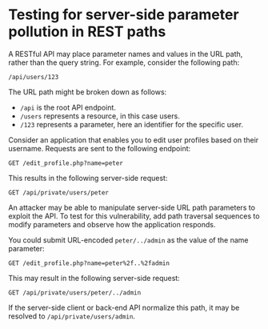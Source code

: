 # Testing for server-side parameter pollution in REST paths

A RESTful API may place parameter names and values in the URL path, rather than the query string. For example, consider the following path:

```text
/api/users/123
```

The URL path might be broken down as follows:

- `/api` is the root API endpoint.
- `/users` represents a resource, in this case users.
- `/123` represents a parameter, here an identifier for the specific user.

Consider an application that enables you to edit user profiles based on their username. Requests are sent to the following endpoint:

```text
GET /edit_profile.php?name=peter
```

This results in the following server-side request:

```text
GET /api/private/users/peter
```

An attacker may be able to manipulate server-side URL path parameters to exploit the API. To test for this vulnerability, add path traversal sequences to modify parameters and observe how the application responds.

You could submit URL-encoded `peter/../admin` as the value of the name parameter:

```text
GET /edit_profile.php?name=peter%2f..%2fadmin
```

This may result in the following server-side request:

```text
GET /api/private/users/peter/../admin
```

If the server-side client or back-end API normalize this path, it may be resolved to `/api/private/users/admin`.

